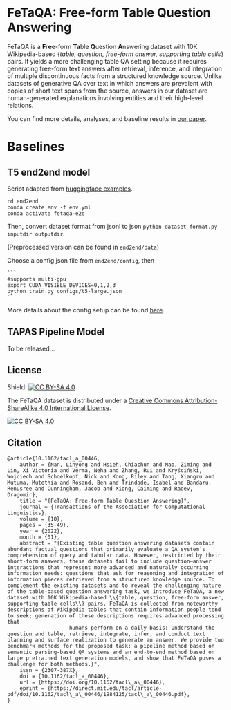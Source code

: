 # FeTaQA: Free-form Table Question Answering

FeTaQA is a **F**r**e**e-form **Ta**ble **Q**uestion **A**nswering dataset with 10K Wikipedia-based {*table, question, free-form answer, supporting table cells*} pairs. It yields a more challenging table QA setting because it requires generating free-form text answers after retrieval, inference, and integration of multiple discontinuous facts from a structured knowledge source. Unlike datasets of generative QA over text in which answers are prevalent with copies of short text spans from the source, answers in our dataset are human-generated explanations involving entities and their high-level relations.

You can find more details, analyses, and baseline results in [our paper](https://direct.mit.edu/tacl/article/doi/10.1162/tacl_a_00446/109273/FeTaQA-Free-form-Table-Question-Answering).

# Baselines

## T5 end2end model
Script adapted from [huggingface examples](https://github.com/huggingface/transformers/blob/master/examples/seq2seq/run_seq2seq.py).

```
cd end2end
conda create env -f env.yml
conda activate fetaqa-e2e
```
Then, convert dataset format from jsonl to json `python dataset_format.py inputdir outputdir`. 

(Preprocessed version can be found in `end2end/data`)

Choose a config json file from `end2end/config`, then

    ```
    #supports multi-gpu
    export CUDA_VISIBLE_DEVICES=0,1,2,3
    python train.py configs/t5-large.json
    ```
More details about the config setup can be found [here](https://github.com/Yale-LILY/FeTaQA/tree/main/end2end).

## TAPAS Pipeline Model
To be released...


## License
Shield: [![CC BY-SA 4.0][cc-by-sa-shield]][cc-by-sa]

The FeTaQA dataset is distributed under a
[Creative Commons Attribution-ShareAlike 4.0 International License][cc-by-sa].

[![CC BY-SA 4.0][cc-by-sa-image]][cc-by-sa]

[cc-by-sa]: http://creativecommons.org/licenses/by-sa/4.0/
[cc-by-sa-image]: https://licensebuttons.net/l/by-sa/4.0/88x31.png
[cc-by-sa-shield]: https://img.shields.io/badge/License-CC%20BY--SA%204.0-lightgrey.svg


## Citation
```
@article{10.1162/tacl_a_00446,
    author = {Nan, Linyong and Hsieh, Chiachun and Mao, Ziming and Lin, Xi Victoria and Verma, Neha and Zhang, Rui and Kryściński, Wojciech and Schoelkopf, Nick and Kong, Riley and Tang, Xiangru and Mutuma, Mutethia and Rosand, Ben and Trindade, Isabel and Bandaru, Renusree and Cunningham, Jacob and Xiong, Caiming and Radev, Dragomir},
    title = "{FeTaQA: Free-form Table Question Answering}",
    journal = {Transactions of the Association for Computational Linguistics},
    volume = {10},
    pages = {35-49},
    year = {2022},
    month = {01},
    abstract = "{Existing table question answering datasets contain abundant factual questions that primarily evaluate a QA system’s comprehension of query and tabular data. However, restricted by their short-form answers, these datasets fail to include question–answer interactions that represent more advanced and naturally occurring information needs: questions that ask for reasoning and integration of information pieces retrieved from a structured knowledge source. To complement the existing datasets and to reveal the challenging nature of the table-based question answering task, we introduce FeTaQA, a new dataset with 10K Wikipedia-based \\{table, question, free-form answer, supporting table cells\\} pairs. FeTaQA is collected from noteworthy descriptions of Wikipedia tables that contain information people tend to seek; generation of these descriptions requires advanced processing that
                    humans perform on a daily basis: Understand the question and table, retrieve, integrate, infer, and conduct text planning and surface realization to generate an answer. We provide two benchmark methods for the proposed task: a pipeline method based on semantic parsing-based QA systems and an end-to-end method based on large pretrained text generation models, and show that FeTaQA poses a challenge for both methods.}",
    issn = {2307-387X},
    doi = {10.1162/tacl_a_00446},
    url = {https://doi.org/10.1162/tacl\_a\_00446},
    eprint = {https://direct.mit.edu/tacl/article-pdf/doi/10.1162/tacl\_a\_00446/1984125/tacl\_a\_00446.pdf},
}
```
